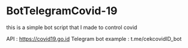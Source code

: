 # BotTelegramCovid-19

this is a simple bot script that I made to control covid

API : https://covid19.go.id
Telegram bot example : t.me/cekcovidID_bot
